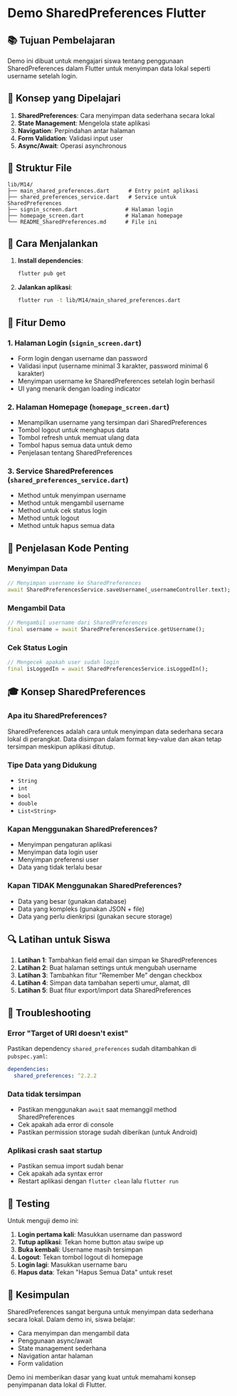 # Demo SharedPreferences Flutter

## 📚 Tujuan Pembelajaran

Demo ini dibuat untuk mengajari siswa tentang penggunaan SharedPreferences dalam Flutter untuk menyimpan data lokal seperti username setelah login.

## 🎯 Konsep yang Dipelajari

1. **SharedPreferences**: Cara menyimpan data sederhana secara lokal
2. **State Management**: Mengelola state aplikasi
3. **Navigation**: Perpindahan antar halaman
4. **Form Validation**: Validasi input user
5. **Async/Await**: Operasi asynchronous

## 📁 Struktur File

```
lib/M14/
├── main_shared_preferences.dart      # Entry point aplikasi
├── shared_preferences_service.dart   # Service untuk SharedPreferences
├── signin_screen.dart               # Halaman login
├── homepage_screen.dart             # Halaman homepage
└── README_SharedPreferences.md      # File ini
```

## 🚀 Cara Menjalankan

1. **Install dependencies**:
   ```bash
   flutter pub get
   ```

2. **Jalankan aplikasi**:
   ```bash
   flutter run -t lib/M14/main_shared_preferences.dart
   ```

## 🔧 Fitur Demo

### 1. Halaman Login (`signin_screen.dart`)
- Form login dengan username dan password
- Validasi input (username minimal 3 karakter, password minimal 6 karakter)
- Menyimpan username ke SharedPreferences setelah login berhasil
- UI yang menarik dengan loading indicator

### 2. Halaman Homepage (`homepage_screen.dart`)
- Menampilkan username yang tersimpan dari SharedPreferences
- Tombol logout untuk menghapus data
- Tombol refresh untuk memuat ulang data
- Tombol hapus semua data untuk demo
- Penjelasan tentang SharedPreferences

### 3. Service SharedPreferences (`shared_preferences_service.dart`)
- Method untuk menyimpan username
- Method untuk mengambil username
- Method untuk cek status login
- Method untuk logout
- Method untuk hapus semua data

## 📖 Penjelasan Kode Penting

### Menyimpan Data
```dart
// Menyimpan username ke SharedPreferences
await SharedPreferencesService.saveUsername(_usernameController.text);
```

### Mengambil Data
```dart
// Mengambil username dari SharedPreferences
final username = await SharedPreferencesService.getUsername();
```

### Cek Status Login
```dart
// Mengecek apakah user sudah login
final isLoggedIn = await SharedPreferencesService.isLoggedIn();
```

## 🎓 Konsep SharedPreferences

### Apa itu SharedPreferences?
SharedPreferences adalah cara untuk menyimpan data sederhana secara lokal di perangkat. Data disimpan dalam format key-value dan akan tetap tersimpan meskipun aplikasi ditutup.

### Tipe Data yang Didukung
- `String`
- `int`
- `bool`
- `double`
- `List<String>`

### Kapan Menggunakan SharedPreferences?
- Menyimpan pengaturan aplikasi
- Menyimpan data login user
- Menyimpan preferensi user
- Data yang tidak terlalu besar

### Kapan TIDAK Menggunakan SharedPreferences?
- Data yang besar (gunakan database)
- Data yang kompleks (gunakan JSON + file)
- Data yang perlu dienkripsi (gunakan secure storage)

## 🔍 Latihan untuk Siswa

1. **Latihan 1**: Tambahkan field email dan simpan ke SharedPreferences
2. **Latihan 2**: Buat halaman settings untuk mengubah username
3. **Latihan 3**: Tambahkan fitur "Remember Me" dengan checkbox
4. **Latihan 4**: Simpan data tambahan seperti umur, alamat, dll
5. **Latihan 5**: Buat fitur export/import data SharedPreferences

## 🐛 Troubleshooting

### Error "Target of URI doesn't exist"
Pastikan dependency `shared_preferences` sudah ditambahkan di `pubspec.yaml`:
```yaml
dependencies:
  shared_preferences: ^2.2.2
```

### Data tidak tersimpan
- Pastikan menggunakan `await` saat memanggil method SharedPreferences
- Cek apakah ada error di console
- Pastikan permission storage sudah diberikan (untuk Android)

### Aplikasi crash saat startup
- Pastikan semua import sudah benar
- Cek apakah ada syntax error
- Restart aplikasi dengan `flutter clean` lalu `flutter run`

## 📱 Testing

Untuk menguji demo ini:

1. **Login pertama kali**: Masukkan username dan password
2. **Tutup aplikasi**: Tekan home button atau swipe up
3. **Buka kembali**: Username masih tersimpan
4. **Logout**: Tekan tombol logout di homepage
5. **Login lagi**: Masukkan username baru
6. **Hapus data**: Tekan "Hapus Semua Data" untuk reset

## 🎯 Kesimpulan

SharedPreferences sangat berguna untuk menyimpan data sederhana secara lokal. Dalam demo ini, siswa belajar:
- Cara menyimpan dan mengambil data
- Penggunaan async/await
- State management sederhana
- Navigation antar halaman
- Form validation

Demo ini memberikan dasar yang kuat untuk memahami konsep penyimpanan data lokal di Flutter. 